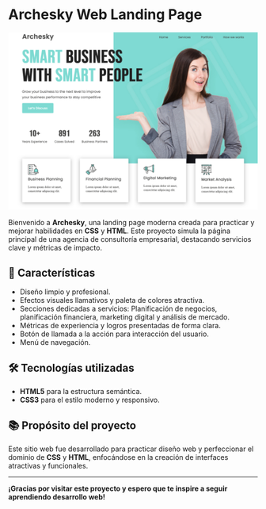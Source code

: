# Archesky Web Landing Page

![Header Business Agency](./img/Header%20Business%20Agency.png)

Bienvenido a **Archesky**, una landing page moderna creada para practicar y mejorar habilidades en **CSS** y **HTML**. Este proyecto simula la página principal de una agencia de consultoría empresarial, destacando servicios clave y métricas de impacto.

## 🚀 Características

- Diseño limpio y profesional.
- Efectos visuales llamativos y paleta de colores atractiva.
- Secciones dedicadas a servicios: Planificación de negocios, planificación financiera, marketing digital y análisis de mercado.
- Métricas de experiencia y logros presentadas de forma clara.
- Botón de llamada a la acción para interacción del usuario.
- Menú de navegación.

## 🛠️ Tecnologías utilizadas

- **HTML5** para la estructura semántica.
- **CSS3** para el estilo moderno y responsivo.

## 📚 Propósito del proyecto

Este sitio web fue desarrollado para practicar diseño web y perfeccionar el dominio de **CSS** y **HTML**, enfocándose en la creación de interfaces atractivas y funcionales.

---

**¡Gracias por visitar este proyecto y espero que te inspire a seguir aprendiendo desarrollo web!**
